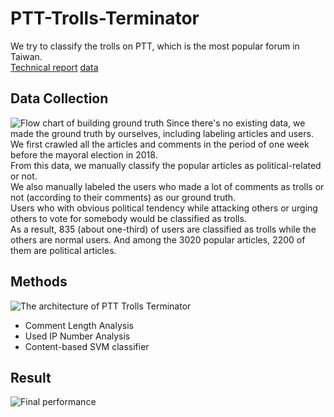 # PTT-Trolls-Terminator
We try to classify the trolls on PTT, which is the most popular forum in Taiwan.  
[Technical report](https://github.com/joeychang0204/Trolls-Terminator/blob/master/documents/report.pdf)
[data](https://drive.google.com/drive/u/1/folders/0AH9reGUEmVJkUk9PVA)

## Data Collection
![Flow chart of building ground truth](https://github.com/joeychang0204/Trolls-Terminator/blob/master/documents/data.png)
Since there's no existing data, we made the ground truth by ourselves, including labeling articles and users.  
We first crawled all the articles and comments in the period of one week before the mayoral election in 2018.  
From this data, we manually classify the popular articles as political-related or not.  
We also manually labeled the users who made a lot of comments as trolls or not (according to their comments) as our ground truth.  
Users who with obvious political tendency while attacking others or urging others to vote for somebody would be classified as trolls.  
As a result, 835 (about one-third) of users are classified as trolls while the others are normal users. And among the 3020 popular articles, 2200 of them are political articles.


## Methods

![The architecture of PTT Trolls Terminator](https://github.com/joeychang0204/Trolls-Terminator/blob/master/documents/overview.png)
* Comment Length Analysis
* Used IP Number Analysis
* Content-based SVM classifier


## Result
![Final performance](https://github.com/joeychang0204/Trolls-Terminator/blob/master/documents/result.png)
